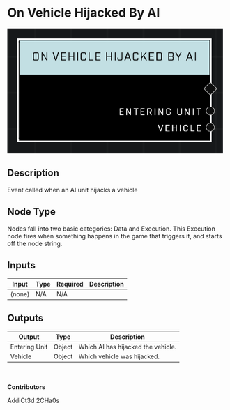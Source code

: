 # On Vehicle Hijacked By AI
![alt text](../../../.gitbook/assets/on-vehicle-hijacked-by-ai.png)
## Description
Event called when an AI unit hijacks a vehicle

## Node Type
Nodes fall into two basic categories: Data and Execution. This Execution node fires when something happens in the game that triggers it, and starts off the node string.

## Inputs
| Input            | Type             | Required | Description												    |
|------------------|------------------|----------|--------------------------------------------------------------|
| (none) | N/A  | N/A  | |

## Outputs
| Output           | Type             | Description												     |
|------------------|------------------|--------------------------------------------------------------|
| Entering Unit | Object  | Which AI has hijacked the vehicle. |
| Vehicle | Object  | Which vehicle was hijacked. |

\
\
**Contributors**

AddiCt3d 2CHa0s
